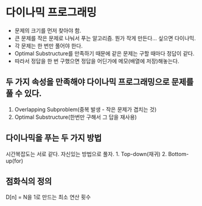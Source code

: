# 다이나믹 프로그래밍

* 문제의 크기를 먼저 찾아야 함.
* 큰 문제를 작은 문제로 나눠서 푸는 알고리즘. 뭔가 작게 만든다... 싶으면 다이나믹.
* 각 문제는 한 번만 풀어야 한다.
* Optimal Substructure를 만족하기 때문에 같은 문제는 구할 때마다 정답이 같다.
* 따라서 정답을 한 번 구했으면 정답을 어딘가에 메모\(배열에 저장\)해놓는다.

## 두 가지 속성을 만족해야 다이나믹 프로그래밍으로 문제를 풀 수 있다.

1. Overlapping Subproblem\(중복 발생 - 작은 문제가 겹치는 것\)
2. Optimal Substructure\(한번만 구해서 그 답을 재사용\)

## 다이나믹을 푸는 두 가지 방법

시간복잡도는 서로 같다. 자신있는 방법으로 풀자. 1. Top-down\(재귀\) 2. Bottom-up\(for\)

## 점화식의 정의

D\[n\] = N을 1로 만드는 최소 연산 횟수

